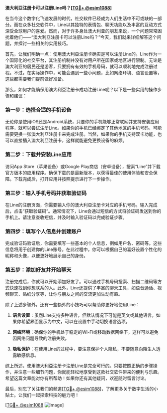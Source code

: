 **澳大利亞注册卡可以注册Line吗？[[TG💪+ @esim1088](https://t.me/s/esim1088)]**

在当今这个数字化飞速发展的时代，社交软件已经成为人们生活中不可或缺的一部分。而在众多社交软件中，Line以其独特的表情包、聊天功能以及丰富的互动方式深受全球用户的喜爱。然而，对于许多身处澳大利亚的朋友来说，一个问题常常困扰着他们——“澳大利亞注册卡可以注册Line吗？”今天，我们就来详细解答这个问题，并探讨一些相关的实用技巧。

首先，让我们明确一点：使用澳大利亞注册卡确实是可以注册Line的。Line作为一个国际化的社交平台，其注册机制并没有对用户所在国家或地区进行限制。无论是澳大利亚的居民还是游客，只要拥有有效的手机号码，就可以顺利地完成注册过程。不过，在实际操作中，可能会遇到一些小问题，比如网络环境、语言设置等，这些都需要我们提前做好准备。

那么，如何才能确保用澳大利亞注册卡成功注册Line呢？以下是一些实用的操作步骤和建议：

### 第一步：选择合适的手机设备

无论你是使用iOS还是Android系统，只要你的手机能够正常联网并支持安装应用程序，就可以尝试注册Line。如果你的手机已经绑定了其他地区的手机号码，可能需要更换一张澳大利亞注册卡来完成注册。当然，如果你的手机支持双卡功能，也可以直接插入澳大利亞注册卡，这样就能避免更换设备的麻烦。

### 第二步：下载并安装Line应用

访问App Store（苹果设备）或Google Play商店（安卓设备），搜索“Line”并下载官方版本的应用程序。确保下载的是最新版本，以获得最佳的使用体验和安全保障。下载完成后，打开应用并按照提示进行下一步操作。

### 第三步：输入手机号码并获取验证码

在Line的注册页面，你需要输入你的澳大利亞注册卡对应的手机号码。输入完成后，点击“获取验证码”。通常情况下，Line会通过短信的方式将验证码发送到你的手机上。请注意查收短信，并及时输入验证码以完成验证步骤。

### 第四步：填写个人信息并创建账户

完成验证码验证后，你需要填写一些基本的个人信息，例如用户名、密码等。这些信息将用于创建你的Line账号。在此过程中，你可以根据自己的喜好设置个性化的昵称和头像，以便更好地展示自己的身份。

### 第五步：添加好友并开始聊天

注册完成后，你就可以开始添加好友了。可以通过手机号码搜索、扫描二维码等方式快速找到你想联系的人。此外，Line还提供了丰富的聊天工具，如语音通话、视频聊天、贴纸分享等，让你与朋友之间的交流更加生动有趣。

除了上述步骤外，还有一些额外的小技巧可以帮助你更好地使用Line：

1. **语言设置**：虽然Line支持多种语言，但默认情况下可能是英文或其他语言。如果你希望界面显示为中文，可以在设置中手动切换语言选项。
   
2. **网络环境**：确保你的手机处于稳定的Wi-Fi或移动数据网络下，这样可以避免因网络问题导致的注册失败。

3. **隐私保护**：在使用Line的过程中，要注意保护个人隐私，不要随意向陌生人透露敏感信息。

综上所述，使用澳大利亞注册卡注册Line是完全可行的。只要按照正确的步骤操作，并注意一些细节问题，你就能轻松地享受到这款社交软件带来的便利与乐趣。希望这篇文章能对你有所帮助！如果你还有其他疑问，欢迎随时留言讨论。

最后，别忘了关注我们的频道[[TG💪+ @esim1088](https://t.me/s/esim1088)]，了解更多关于数字生活的小贴士。让我们一起探索科技的魅力吧！

[[TG💪+ @esim1088](https://t.me/s/esim1088) ![Image](https://i.postimg.cc/4NQfJmqS/Snipaste-2025-05-13-00-14-12.png)]